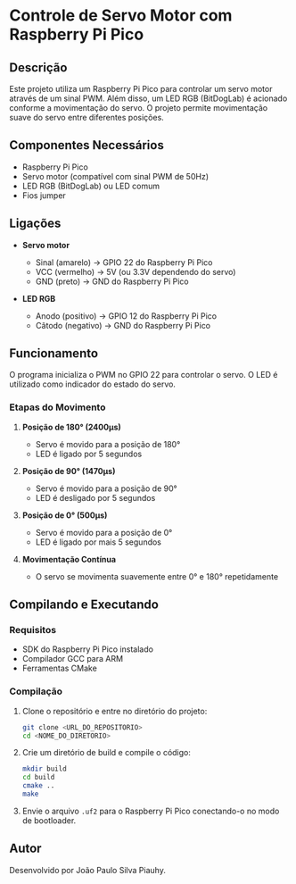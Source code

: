 # Controle de Servo Motor com Raspberry Pi Pico

## Descrição

Este projeto utiliza um Raspberry Pi Pico para controlar um servo motor através de um sinal PWM. Além disso, um LED RGB (BitDogLab) é acionado conforme a movimentação do servo. O projeto permite movimentação suave do servo entre diferentes posições.

## Componentes Necessários

- Raspberry Pi Pico
- Servo motor (compatível com sinal PWM de 50Hz)
- LED RGB (BitDogLab) ou LED comum
- Fios jumper

## Ligações

- **Servo motor**

  - Sinal (amarelo) -> GPIO 22 do Raspberry Pi Pico
  - VCC (vermelho) -> 5V (ou 3.3V dependendo do servo)
  - GND (preto) -> GND do Raspberry Pi Pico

- **LED RGB**
  - Anodo (positivo) -> GPIO 12 do Raspberry Pi Pico
  - Câtodo (negativo) -> GND do Raspberry Pi Pico

## Funcionamento

O programa inicializa o PWM no GPIO 22 para controlar o servo. O LED é utilizado como indicador do estado do servo.

### Etapas do Movimento

1. **Posição de 180° (2400µs)**

   - Servo é movido para a posição de 180°
   - LED é ligado por 5 segundos

2. **Posição de 90° (1470µs)**

   - Servo é movido para a posição de 90°
   - LED é desligado por 5 segundos

3. **Posição de 0° (500µs)**

   - Servo é movido para a posição de 0°
   - LED é ligado por mais 5 segundos

4. **Movimentação Contínua**
   - O servo se movimenta suavemente entre 0° e 180° repetidamente

## Compilando e Executando

### Requisitos

- SDK do Raspberry Pi Pico instalado
- Compilador GCC para ARM
- Ferramentas CMake

### Compilação

1. Clone o repositório e entre no diretório do projeto:
   ```sh
   git clone <URL_DO_REPOSITORIO>
   cd <NOME_DO_DIRETORIO>
   ```
2. Crie um diretório de build e compile o código:
   ```sh
   mkdir build
   cd build
   cmake ..
   make
   ```
3. Envie o arquivo `.uf2` para o Raspberry Pi Pico conectando-o no modo de bootloader.

## Autor

Desenvolvido por João Paulo Silva Piauhy.
